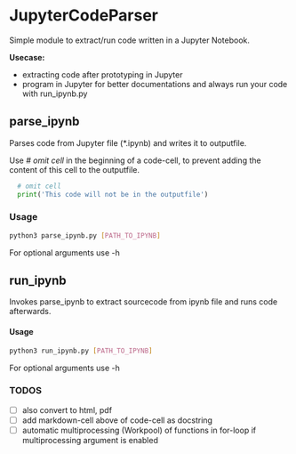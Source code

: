 # JupyterCodeParser
Simple module to extract/run code written in a Jupyter Notebook.  
  
**Usecase:** 
- extracting code after prototyping in Jupyter
- program in Jupyter for better documentations and always run your code with run_ipynb.py 

## parse_ipynb
Parses code from Jupyter file (\*.ipynb) and writes it to outputfile.  
  

Use *# omit cell* in the beginning of a code-cell, to prevent adding the content of this cell to the outputfile.
```python 
  # omit cell
  print('This code will not be in the outputfile')
```

### Usage 
```bash
python3 parse_ipynb.py [PATH_TO_IPYNB]
```
For optional arguments use -h
## run_ipynb
Invokes parse_ipynb to extract sourcecode from ipynb file and runs code afterwards.
#### Usage 
```bash
python3 run_ipynb.py [PATH_TO_IPYNB]
```
For optional arguments use -h

### TODOS
- [ ] also convert to html, pdf
- [ ] add markdown-cell above of code-cell as docstring  
- [ ] automatic multiprocessing (Workpool) of functions in for-loop if multiprocessing argument is enabled  
